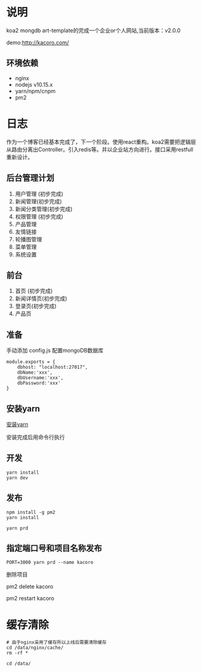 # 说明
koa2 mongdb art-template的完成一个企业or个人网站,当前版本：v2.0.0

demo:http://kacoro.com/
## 环境依赖
* nginx
* nodejs v10.15.x
* yarn/npm/cnpm
* pm2

# 日志
作为一个博客已经基本完成了，下一个阶段。使用react重构。koa2需要把逻辑层从路由分离出Controller。引入redis等。并以企业站方向进行。接口采用restfull重新设计。

## 后台管理计划
1. 用户管理 (初步完成)
2. 新闻管理(初步完成)
3. 新闻分类管理(初步完成)
4. 权限管理 (初步完成)
5. 产品管理
6. 友情链接
7. 轮播图管理
8. 菜单管理
9. 系统设置

## 前台
1. 首页  (初步完成)
2. 新闻详情页(初步完成)
3. 登录页(初步完成)
4. 产品页

## 准备
手动添加 config.js 配置mongoDB数据库
```
module.exports = {
	dbhost: "localhost:27017",
	dbName:'xxx',
	dbUsername:'xxx',
	dbPassword:'xxx'
}
```

## 安装yarn

[安装yarn](https://www.yarnpkg.com/zh-Hant/docs/install#windows-stable)

安装完成后用命令行执行

## 开发
```
yarn install 
yarn dev
```

## 发布 
```
npm install -g pm2
yarn install 

yarn prd
```

## 指定端口号和项目名称发布 

```
PORT=3000 yarn prd --name kacoro
```
删除项目

pm2 delete kacoro

pm2 restart kacoro


# 缓存清除

```
# 由于nginx采用了缓存所以上线后需要清除缓存
cd /data/nginx/cache/
rm -rf *

cd /data/
```